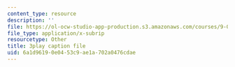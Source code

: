 ```yaml
---
content_type: resource
description: ''
file: https://ol-ocw-studio-app-production.s3.amazonaws.com/courses/9-00sc-introduction-to-psychology-fall-2011/6a1d96190e0453c9ae1a702a0476cdae_2fbrl6WoIyo.srt
file_type: application/x-subrip
resourcetype: Other
title: 3play caption file
uid: 6a1d9619-0e04-53c9-ae1a-702a0476cdae
---
```

